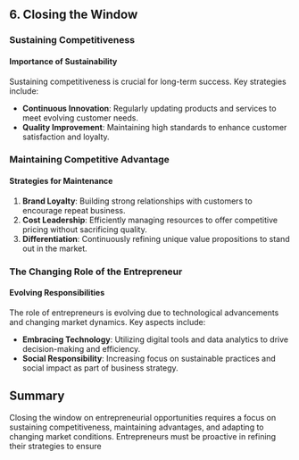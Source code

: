 
## 6. Closing the Window

### Sustaining Competitiveness

#### Importance of Sustainability
Sustaining competitiveness is crucial for long-term success. Key strategies include:
- **Continuous Innovation**: Regularly updating products and services to meet evolving customer needs.
- **Quality Improvement**: Maintaining high standards to enhance customer satisfaction and loyalty.

### Maintaining Competitive Advantage

#### Strategies for Maintenance
1. **Brand Loyalty**: Building strong relationships with customers to encourage repeat business.
2. **Cost Leadership**: Efficiently managing resources to offer competitive pricing without sacrificing quality.
3. **Differentiation**: Continuously refining unique value propositions to stand out in the market.

### The Changing Role of the Entrepreneur

#### Evolving Responsibilities
The role of entrepreneurs is evolving due to technological advancements and changing market dynamics. Key aspects include:
- **Embracing Technology**: Utilizing digital tools and data analytics to drive decision-making and efficiency.
- **Social Responsibility**: Increasing focus on sustainable practices and social impact as part of business strategy.


## Summary
Closing the window on entrepreneurial opportunities requires a focus on sustaining competitiveness, maintaining advantages, and adapting to changing market conditions. Entrepreneurs must be proactive in refining their strategies to ensure